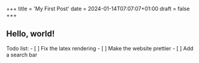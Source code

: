 +++
title = 'My First Post'
date = 2024-01-14T07:07:07+01:00
draft = false
+++

## Hello, world!

Todo list: - \[ \] Fix the latex rendering - \[ \] Make the website
prettier - \[ \] Add a search bar
